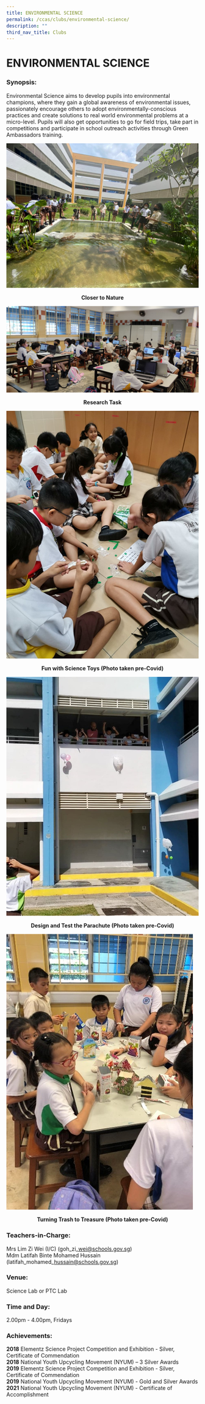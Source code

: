 ```yaml
---
title: ENVIRONMENTAL SCIENCE
permalink: /ccas/clubs/environmental-science/
description: ""
third_nav_title: Clubs
---
```

# ENVIRONMENTAL SCIENCE

### Synopsis:

Environmental Science aims to develop pupils into environmental champions, where they gain a global awareness of environmental issues, passionately encourage others to adopt environmentally-conscious practices and create solutions to real world environmental problems at a micro-level. Pupils will also get opportunities to go for field trips, take part in competitions and participate in school outreach activities through Green Ambassadors training.

![](/images/CCAs/Environmental%20Science/Environmental%20Science_2021_1_Closer%20to%20Nature.jpeg)

<center><b>Closer to Nature</b></center>

![](/images/CCAs/Environmental%20Science/Environmental%20Science_2021_2_Research%20Task.jpg)

<center><b>Research Task</b></center>

![](/images/CCAs/Environmental%20Science/Environmental%20Science_2019_3_Fun%20with%20Science%20Toys.jpg)

<center><b>Fun with Science Toys (Photo taken pre-Covid)</b></center>

![](/images/CCAs/Environmental%20Science/Environmental%20Science_2019_4_Design%20and%20Test%20a%20Parachute.jpg)

<center><b>Design and Test the Parachute (Photo taken pre-Covid)</b></center>

![](/images/CCAs/Environmental%20Science/Environmental%20Science_2019_5_Turning%20Trash%20to%20Treasure.jpg)

<center><b>Turning Trash to Treasure (Photo taken pre-Covid)</b></center>


### Teachers-in-Charge:  
Mrs Lim Zi Wei (I/C) (goh\_zi\_wei@schools.gov.sg)   
Mdm Latifah Binte Mohamed Hussain (latifah\_mohamed\_hussain@schools.gov.sg)

### Venue:
Science Lab or PTC Lab

### Time and Day:
2.00pm - 4.00pm, Fridays

### Achievements:

**2018** Elementz Science Project Competition and Exhibition - Silver, Certificate of Commendation   
**2018** National Youth Upcycling Movement (NYUM) – 3 Silver Awards   
**2019** Elementz Science Project Competition and Exhibition - Silver, Certificate of Commendation   
**2019** National Youth Upcycling Movement (NYUM) - Gold and Silver Awards   
**2021** National Youth Upcycling Movement (NYUM) - Certificate of Accomplishment